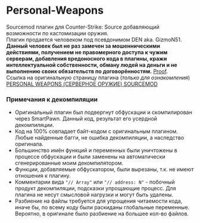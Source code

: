 # Personal-Weapons
Sourcemod плагин для Counter-Strike: Source добавляющий возможности по кастомизации оружия.  
Плагин продается человеком под псевдонимом DEN aka. GizmoN51.  
**Данный человек был не раз замечен за мошенническими действиями, получением не правомерного доступа к чужим серверам, добавления вредоносного кода в плагины, кражи интеллектуальной собственности, обману людей на деньги и не выполнению своих обязательств по договорённостям.** [Proof][den_bad].  
Ссылка на оригинальную страницу плагина (*только для ознакомления*)  
[PERSONAL WEAPONS (СЕРВЕРНОЕ ОРУЖИЕ) SOURCEMOD][ifz]

### Примечания к декомпиляции
- Оригинальный плагин был подвергнут обфускации и скомпилирован через SmartPawn. Данный код, результат его усердной декомпиляции.
- Код на 100% совпадает байт-кодом с оригинальным плагином. Любые найденные багги, не ошибка декомпиляции, а наследство оригинала.
- Большинство имён функций и переменных были уничтожены в процессе обфускации и были заменены на автоматически сгенерированные моим декомпилятором.
- Функции, добавляемые обфускатором, были вырезаны, т.к. не имеют отношения к плагину.
- Комментарии вида `"// Array"` или `"// address: N"` - побочный продукт декомпиляции, подсказки упрощающие процесс. Для плагина не несут смысловой нагрузки и могут быть удалены.
- Разбиение на файлы требуется для упрощения читаемости кода, иначе бы, по всему коду были раскиданы глобальные переменные. Вероятно, в оригинале было разбиение на большее кол-во файлов.

[ifz]: <https://infozona-51.ru/serverodel/server-sourcemod/plugins_sourcemod/plugin_buy/130-personal-weapons-servernoe-oruzhie-sourcemod.html>
[den_bad]: <https://hlmod.ru/threads/den-infozona-51-ru.41567/>
